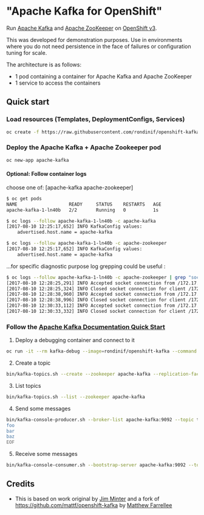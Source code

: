 # "Apache Kafka for OpenShift"

Run [Apache Kafka](https://kafka.apache.org/) and [Apache ZooKeeper](https://zookeeper.apache.org/) on [OpenShift v3](https://www.openshift.com/).

This was developed for demonstration purposes. Use in environments where you do not need persistence in the face of failures or configuration tuning for scale.

The architecture is as follows:

* 1 pod containing a container for Apache Kafka and Apache ZooKeeper
* 1 service to access the containers


## Quick start

###  Load resources (Templates, DeploymentConfigs, Services)

```bash
oc create -f https://raw.githubusercontent.com/rondinif/openshift-kafka/master/resources.yaml
```

### Deploy the Apache Kafka + Apache Zookeeper pod

``` bash
oc new-app apache-kafka
```
#### Optional: Follow container logs
choose one of: [apache-kafka apache-zookeeper]
``` bash 
$ oc get pods
NAME                   READY     STATUS    RESTARTS   AGE
apache-kafka-1-ln40b   2/2       Running   0          1s

$ oc logs --follow apache-kafka-1-ln40b -c apache-kafka
[2017-08-10 12:25:17,652] INFO KafkaConfig values: 
	advertised.host.name = apache-kafka

$ oc logs --follow apache-kafka-1-ln40b -c apache-zookeeper
[2017-08-10 12:25:17,652] INFO KafkaConfig values: 
	advertised.host.name = apache-kafka
```

...for specific diagnostic purpose log grepping could be useful :
``` bash 
$ oc logs --follow apache-kafka-1-ln40b -c apache-zookeeper | grep "socket connection"
[2017-08-10 12:28:25,291] INFO Accepted socket connection from /172.17.0.7:57822 (org.apache.zookeeper.server.NIOServerCnxnFactory)
[2017-08-10 12:28:25,324] INFO Closed socket connection for client /172.17.0.7:57822 which had sessionid 0x15dcc1b2ea40001 (org.apache.zookeeper.server.NIOServerCnxn)
[2017-08-10 12:28:38,960] INFO Accepted socket connection from /172.17.0.7:57838 (org.apache.zookeeper.server.NIOServerCnxnFactory)
[2017-08-10 12:28:38,996] INFO Closed socket connection for client /172.17.0.7:57838 which had sessionid 0x15dcc1b2ea40002 (org.apache.zookeeper.server.NIOServerCnxn)
[2017-08-10 12:30:33,112] INFO Accepted socket connection from /172.17.0.7:57996 (org.apache.zookeeper.server.NIOServerCnxnFactory)
[2017-08-10 12:30:33,332] INFO Closed socket connection for client /172.17.0.7:57996 which had sessionid 0x15dcc1b2ea40003 (org.apache.zookeeper.server.NIOServerCnxn)
```

### Follow the [Apache Kafka Documentation Quick Start](https://kafka.apache.org/documentation.html#quickstart)

1. Deploy a debugging container and connect to it

``` bash
oc run -it --rm kafka-debug --image=rondinif/openshift-kafka --command -- bash
```

2. Create a topic

``` bash
bin/kafka-topics.sh --create --zookeeper apache-kafka --replication-factor 1 --partitions 1 --topic test
```

3. List topics

``` bash
bin/kafka-topics.sh --list --zookeeper apache-kafka
```

4. Send some messages

``` bash
bin/kafka-console-producer.sh --broker-list apache-kafka:9092 --topic test <<EOF
foo
bar
baz
EOF
```

5. Receive some messages

``` bash
bin/kafka-console-consumer.sh --bootstrap-server apache-kafka:9092 --topic test --from-beginning
```

## Credits

* This is based on work original by [Jim Minter](https://github.com/jim-minter) and a fork of https://github.com/mattf/openshift-kafka by [Matthew Farrellee](https://github.com/mattf)
